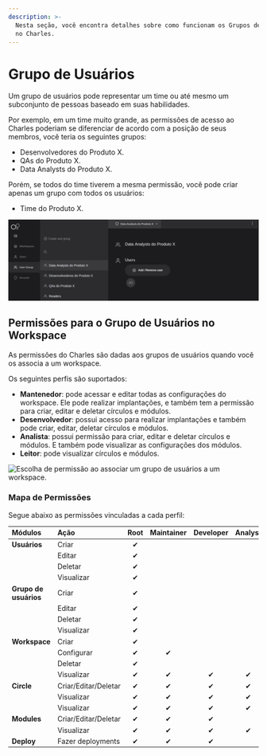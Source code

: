 ```yaml
---
description: >-
  Nesta seção, você encontra detalhes sobre como funcionam os Grupos de Usuários
  no Charles.
---
```


# Grupo de Usuários

Um grupo de usuários pode representar um time ou até mesmo um subconjunto de pessoas baseado em suas habilidades. 

Por exemplo, em um time muito grande, as permissões de acesso ao Charles poderiam se diferenciar de acordo com a posição de seus membros, você teria os seguintes grupos:

* Desenvolvedores do Produto X.
* QAs do Produto X.
* Data Analysts do Produto X.

Porém, se todos do time tiverem a mesma permissão, você pode criar apenas um grupo com todos os usuários:

* Time do Produto X.

![Visualiza&#xE7;&#xE3;o do Grupo de Usu&#xE1;rios &quot;Data Analysts do Produto X&quot;](../.gitbook/assets/image%20%283%29.png)

## Permissões para o Grupo de Usuários no Workspace

As permissões do Charles são dadas aos grupos de usuários quando você os associa a um workspace.

Os seguintes perfis são suportados: 

* **Mantenedor**: pode acessar e editar todas as configurações do workspace. Ele pode realizar implantações, e também tem a permissão para criar, editar e deletar círculos e módulos.
* **Desenvolvedor**: possui acesso para realizar implantações e também pode criar, editar, deletar círculos e módulos. 
* **Analista**: possui permissão para criar, editar e deletar círculos e módulos. E também pode visualizar as configurações dos módulos.
* **Leitor**: pode visualizar círculos e módulos.

![Escolha de permiss&#xE3;o ao associar um grupo de usu&#xE1;rios a um workspace.](../.gitbook/assets/chrome-capture-3-.gif)

### Mapa de Permissões

Segue abaixo as permissões vinculadas a cada perfil:

| Módulos | Ação | Root | Maintainer | Developer | Analyst  | Reader |
| :--- | :--- | :---: | :---: | :---: | :---: | :---: |
| **Usuários** | Criar  | ✔  |   |   |   |   |
|   | Editar | ✔  |   |   |   |   |
|   | Deletar | ✔  |   |   |   |   |
|   | Visualizar  | ✔  |   |   |   |   |
| **Grupo de usuários** | Criar | ✔  |   |   |   |   |
|   | Editar  | ✔  |   |   |   |   |
|   | Deletar | ✔  |   |   |   |   |
|   | Visualizar  | ✔  |   |   |   |   |
| **Workspace** | Criar | ✔  |   |   |   |   |
|   | Configurar | ✔ | ✔ |   |   |   |
|   | Deletar | ✔  |   |   |   |   |
|   | Visualizar | ✔  | ✔  | ✔  | ✔  | ✔  |
| **Circle** | Criar/Editar/Deletar | ✔  | ✔  | ✔  | ✔  |   |
|   | Visualizar | ✔  | ✔  | ✔  | ✔  | ✔  |
|   | Visualizar | ✔  | ✔  | ✔  | ✔  | ✔  |
| **Modules**  | Criar/Editar/Deletar | ✔  | ✔  | ✔  |   |   |
|   | Visualizar  | ✔  | ✔  | ✔  | ✔  | ✔  |
| **Deploy**  | Fazer deployments | ✔  | ✔  | ✔  |   |   |

